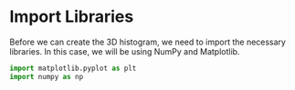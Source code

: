 # Import Libraries

Before we can create the 3D histogram, we need to import the necessary libraries. In this case, we will be using NumPy and Matplotlib.

```python
import matplotlib.pyplot as plt
import numpy as np
```
